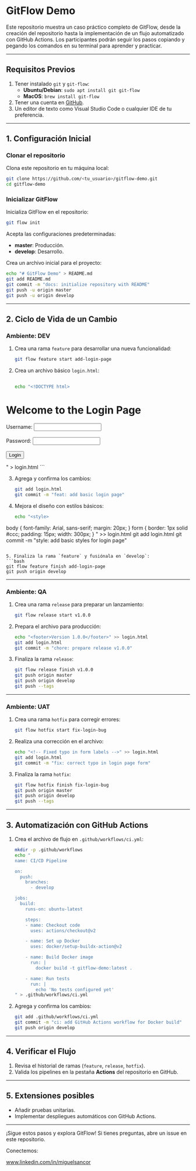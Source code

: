 
# GitFlow Demo

Este repositorio muestra un caso práctico completo de GitFlow, desde la creación del repositorio hasta la implementación de un flujo automatizado con GitHub Actions. Los participantes podrán seguir los pasos copiando y pegando los comandos en su terminal para aprender y practicar.

---

## **Requisitos Previos**
1. Tener instalado `git` y `git-flow`:
   - **Ubuntu/Debian**: `sudo apt install git git-flow`
   - **MacOS**: `brew install git-flow`
2. Tener una cuenta en [GitHub](https://github.com/).
3. Un editor de texto como Visual Studio Code o cualquier IDE de tu preferencia.

---

## **1. Configuración Inicial**

### Clonar el repositorio
Clona este repositorio en tu máquina local:
```bash
git clone https://github.com/<tu_usuario>/gitflow-demo.git
cd gitflow-demo
```

### Inicializar GitFlow
Inicializa GitFlow en el repositorio:
```bash
git flow init
```
Acepta las configuraciones predeterminadas:
- **master**: Producción.
- **develop**: Desarrollo.

Crea un archivo inicial para el proyecto:
```bash
echo "# GitFlow Demo" > README.md
git add README.md
git commit -m "docs: initialize repository with README"
git push -u origin master
git push -u origin develop
```

---

## **2. Ciclo de Vida de un Cambio**

### **Ambiente: DEV**
1. Crea una rama `feature` para desarrollar una nueva funcionalidad:
   ```bash
   git flow feature start add-login-page
   ```

2. Crea un archivo básico `login.html`:
   ```bash
 
   echo "<!DOCTYPE html>
<html>
<head>
    <title>Login Page</title>
</head>
<body>
    <h1>Welcome to the Login Page</h1>
    <form>
        <label for='username'>Username:</label>
        <input type='text' id='username' name='username'><br><br>
        <label for='password'>Password:</label>
        <input type='password' id='password' name='password'><br><br>
        <button type='submit'>Login</button>
    </form>
</body>
</html>" > login.html
   ```

3. Agrega y confirma los cambios:
   ```bash
   git add login.html
   git commit -m "feat: add basic login page"
   ```

4. Mejora el diseño con estilos básicos:
   ```bash
   echo "<style>
body { font-family: Arial, sans-serif; margin: 20px; }
form { border: 1px solid #ccc; padding: 15px; width: 300px; }
</style>" >> login.html
   git add login.html
   git commit -m "style: add basic styles for login page"
   ```

5. Finaliza la rama `feature` y fusiónala en `develop`:
   ```bash
   git flow feature finish add-login-page
   git push origin develop
   ```

---

### **Ambiente: QA**
1. Crea una rama `release` para preparar un lanzamiento:
   ```bash
   git flow release start v1.0.0
   ```

2. Prepara el archivo para producción:
   ```bash
   echo "<footer>Version 1.0.0</footer>" >> login.html
   git add login.html
   git commit -m "chore: prepare release v1.0.0"
   ```

3. Finaliza la rama `release`:
   ```bash
   git flow release finish v1.0.0
   git push origin master
   git push origin develop
   git push --tags
   ```

---

### **Ambiente: UAT**
1. Crea una rama `hotfix` para corregir errores:
   ```bash
   git flow hotfix start fix-login-bug
   ```

2. Realiza una corrección en el archivo:
   ```bash
   echo "<!-- Fixed typo in form labels -->" >> login.html
   git add login.html
   git commit -m "fix: correct typo in login page form"
   ```

3. Finaliza la rama `hotfix`:
   ```bash
   git flow hotfix finish fix-login-bug
   git push origin master
   git push origin develop
   git push --tags
   ```

---

## **3. Automatización con GitHub Actions**

1. Crea el archivo de flujo en `.github/workflows/ci.yml`:
   ```bash
   mkdir -p .github/workflows
   echo "
   name: CI/CD Pipeline

   on:
     push:
       branches:
         - develop

   jobs:
     build:
       runs-on: ubuntu-latest

       steps:
       - name: Checkout code
         uses: actions/checkout@v2

       - name: Set up Docker
         uses: docker/setup-buildx-action@v2

       - name: Build Docker image
         run: |
           docker build -t gitflow-demo:latest .

       - name: Run tests
         run: |
           echo 'No tests configured yet'
   " > .github/workflows/ci.yml
   ```

2. Agrega y confirma los cambios:
   ```bash
   git add .github/workflows/ci.yml
   git commit -m "ci: add GitHub Actions workflow for Docker build"
   git push origin develop
   ```

---

## **4. Verificar el Flujo**
1. Revisa el historial de ramas (`feature`, `release`, `hotfix`).
2. Valida los pipelines en la pestaña **Actions** del repositorio en GitHub.

---

## **5. Extensiones posibles**
- Añadir pruebas unitarias.
- Implementar despliegues automáticos con GitHub Actions.

---

¡Sigue estos pasos y explora GitFlow! Si tienes preguntas, abre un issue en este repositorio.

Conectemos:

www.linkedin.com/in/miguelsancor
